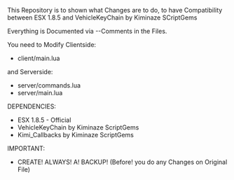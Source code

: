 This Repository is to shown what Changes are to do, to have Compatibility between ESX 1.8.5 and VehicleKeyChain by Kiminaze SCriptGems

Everything is Documented via --Comments in the Files.

You need to Modify Clientside:
- client/main.lua

and Serverside:
- server/commands.lua
- server/main.lua

DEPENDENCIES:
- ESX 1.8.5 - Official
- VehicleKeyChain by Kiminaze ScriptGems
- Kimi_Callbacks by Kiminaze ScriptGems

IMPORTANT:
- CREATE! ALWAYS! A! BACKUP! (Before! you do any Changes on Original File)
